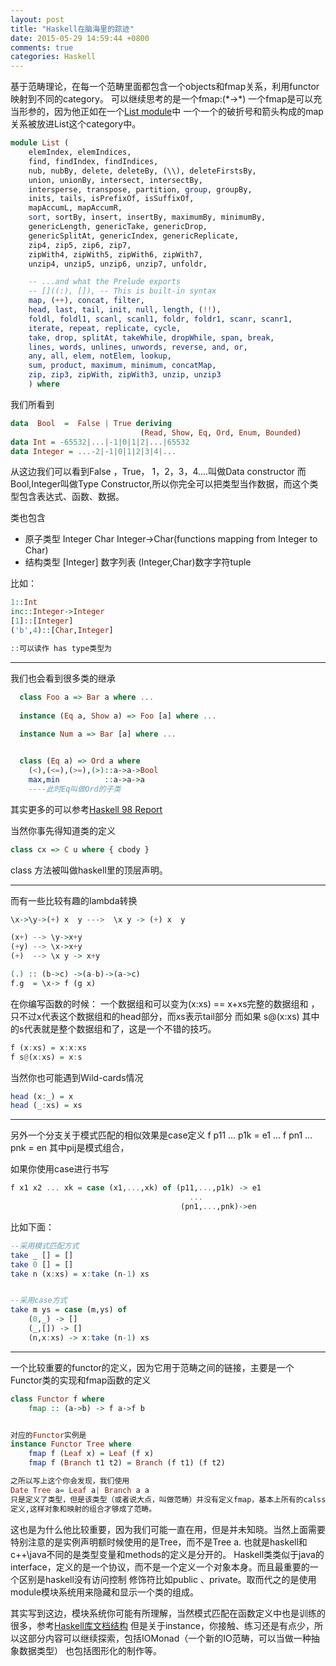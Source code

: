 ```yaml
---
layout: post
title: "Haskell在脑海里的踪迹"
date: 2015-05-29 14:59:44 +0800
comments: true
categories: Haskell
---
```



基于范畴理论，在每一个范畴里面都包含一个objects和fmap关系，利用functor映射到不同的category。
可以继续思考的是一个fmap:(\*->\*)
一个fmap是可以充当形参的，因为他正如在一个[List module](https://www.haskell.org/onlinereport/list.html#sect17.3)中
一个一个的破折号和箭头构成的map关系被放进List这个category中。
<!--more-->
``` haskell
module List ( 
    elemIndex, elemIndices,
    find, findIndex, findIndices,
    nub, nubBy, delete, deleteBy, (\\), deleteFirstsBy,
    union, unionBy, intersect, intersectBy,
    intersperse, transpose, partition, group, groupBy,
    inits, tails, isPrefixOf, isSuffixOf,
    mapAccumL, mapAccumR,
    sort, sortBy, insert, insertBy, maximumBy, minimumBy,
    genericLength, genericTake, genericDrop,
    genericSplitAt, genericIndex, genericReplicate,
    zip4, zip5, zip6, zip7,
    zipWith4, zipWith5, zipWith6, zipWith7,
    unzip4, unzip5, unzip6, unzip7, unfoldr,

    -- ...and what the Prelude exports
    -- []((:), []), -- This is built-in syntax
    map, (++), concat, filter,
    head, last, tail, init, null, length, (!!),
    foldl, foldl1, scanl, scanl1, foldr, foldr1, scanr, scanr1,
    iterate, repeat, replicate, cycle,
    take, drop, splitAt, takeWhile, dropWhile, span, break,
    lines, words, unlines, unwords, reverse, and, or,
    any, all, elem, notElem, lookup,
    sum, product, maximum, minimum, concatMap, 
    zip, zip3, zipWith, zipWith3, unzip, unzip3
    ) where
```


我们所看到
``` haskell
data  Bool  =  False | True deriving 
                             (Read, Show, Eq, Ord, Enum, Bounded)
data Int = -65532|...|-1|0|1|2|...|65532
data Integer = ...-2|-1|0|1|2|3|4|...
```
从这边我们可以看到False ，True， 1，2，3，4....叫做Data constructor
而Bool,Integer叫做Type Constructor,所以你完全可以把类型当作数据，而这个类型包含表达式、函数、数据。


类也包含
+ 原子类型 Integer  Char   Integer->Char(functions mapping from Integer to Char)
+ 结构类型 [Integer] 数字列表 \(Integer,Char\)数字字符tuple

比如：
``` haskell
1::Int
inc::Integer->Integer
[1]::[Integer]
('b',4)::[Char,Integer]

::可以读作 has type类型为
```

******
我们也会看到很多类的继承
``` haskell
  class Foo a => Bar a where ...
  
  instance (Eq a, Show a) => Foo [a] where ...
  
  instance Num a => Bar [a] where ...


  class (Eq a) => Ord a where
    (<),(<=),(>=),(>)::a->a->Bool
    max,min          ::a->a->a
    ----此时Eq叫做Ord的子类
```

其实更多的可以参考[Haskell 98 Report](https://www.haskell.org/onlinereport/standard-prelude.html#sect8.2)

当然你事先得知道类的定义
``` haskell
class cx => C u where { cbody }
```

class 方法被叫做haskell里的顶层声明。
******

而有一些比较有趣的lambda转换
``` haskell
\x->\y->(+) x  y --->  \x y -> (+) x  y

(x+) --> \y->x+y
(+y) --> \x->x+y
(+)  --> \x y -> x+y

(.) :: (b->c) ->(a-b)->(a->c)
f.g  = \x-> f (g x)
```



在你编写函数的时候：
一个数据组和可以变为(x:xs) == x+xs完整的数据组和 ，只不过x代表这个数据组和的head部分，而xs表示tail部分
而如果 s@(x:xs) 其中的s代表就是整个数据组和了，这是一个不错的技巧。

``` haskell
f (x:xs) = x:x:xs
f s@(x:xs) = x:s
```

当然你也可能遇到Wild-cards情况
``` haskell
head (x:_) = x
head (_:xs) = xs
```


******
另外一个分支关于模式匹配的相似效果是case定义
f p11 ... p1k = e1
...
f pn1 ... pnk = en
其中pij是模式组合，

如果你使用case进行书写
``` haskell
f x1 x2 ... xk = case (x1,...,xk) of (p11,...,p1k) -> e1
                                        ...
                                      (pn1,...,pnk)->en
```


比如下面：
``` haskell
--采用模式匹配方式
take _ [] = []
take 0 [] = []
take n (x:xs) = x:take (n-1) xs


--采用case方式
take m ys = case (m,ys) of
    (0,_) -> []
    (_,[]) -> []
    (n,x:xs) -> x:take (n-1) xs
```

******
一个比较重要的functor的定义，因为它用于范畴之间的链接，主要是一个Functor类的实现和fmap函数的定义

``` haskell
class Functor f where
    fmap :: (a->b) -> f a->f b


对应的Functor实例是
instance Functor Tree where
    fmap f (Leaf x) = Leaf (f x)
    fmap f (Branch t1 t2) = Branch (f t1) (f t2)

之所以写上这个你会发现，我们使用
Date Tree a= Leaf a| Branch a a
只是定义了类型，但是该类型（或者说大点，叫做范畴）并没有定义fmap，基本上所有的calss类型定义完之后都需要使用instance Functor进行fmap的
定义,这样对象和映射的组合才够成了范畴。
```

这也是为什么他比较重要，因为我们可能一直在用，但是并未知晓。当然上面需要特别注意的是实例声明额时候使用的是Tree，而不是Tree a.
也就是haskell和c++\java不同的是类型变量和methods的定义是分开的。
Haskell类类似于java的interface，定义的是一个协议，而不是一个定义一个对象本身。而且最重要的一个区别是haskell没有访问控制
修饰符比如public 、private。取而代之的是使用module模块系统用来隐藏和显示一个类的组成。


其实写到这边，模块系统你可能有所理解，当然模式匹配在函数定义中也是训练的很多，参考[Haskell库文档结构]( http://jueqingsizhe66.github.io/blog/2015/05/21/haskellku-wen-dang-jie-gou/)
但是关于instance，你接触、练习还是有点少，所以这部分内容可以继续探索，包括IOMonad（一个新的IO范畴，可以当做一种抽象数据类型）
也包括图形化的制作等。
